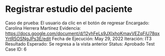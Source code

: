 # Registrar estudio del paciente

Caso de prueba: El usuario da clic en el botón de regresar
Encargado: Carolina Herrera Martínez
Evidencia: https://docs.google.com/document/d/12yhFeLs9JXIxhoKmavVEZqFiU78qxYrtR5OSNgJPs3E/edit
Fecha de Ejecución: May 29, 2022
Iteración: IT3
Resultado Esperado: Se regresa a la vista anterior
Status: Aprobado
Test Case ID: 6